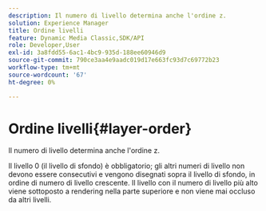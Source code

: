 ```yaml
---
description: Il numero di livello determina anche l'ordine z.
solution: Experience Manager
title: Ordine livelli
feature: Dynamic Media Classic,SDK/API
role: Developer,User
exl-id: 3a8fdd55-6ac1-4bc9-935d-188ee60946d9
source-git-commit: 790ce3aa4e9aadc019d17e663fc93d7c69772b23
workflow-type: tm+mt
source-wordcount: '67'
ht-degree: 0%

---
```


# Ordine livelli{#layer-order}

Il numero di livello determina anche l&#39;ordine z.

Il livello 0 (il livello di sfondo) è obbligatorio; gli altri numeri di livello non devono essere consecutivi e vengono disegnati sopra il livello di sfondo, in ordine di numero di livello crescente. Il livello con il numero di livello più alto viene sottoposto a rendering nella parte superiore e non viene mai occluso da altri livelli.
